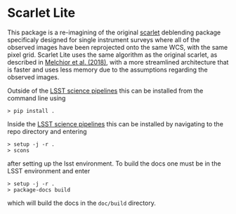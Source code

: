# Scarlet Lite

This package is a re-imagining of the original [scarlet](https://github.com/lsst/scarlet) deblending package specificaly designed for single instrument surveys where all of the observed images have been reprojected onto the same WCS, with the same pixel grid.
Scarlet Lite uses the same algorithm as the original scarlet, as described in [Melchior et al. (2018)](https://doi.org/10.1016/j.ascom.2018.07.001), with a more streamlined architecture that is faster and uses less memory due to the assumptions regarding the observed images.

Outside of the [LSST science pipelines](https://pipelines.lsst.io/) this can be installed from the command line using

```
> pip install .
```

Inside the [LSST science pipelines](https://pipelines.lsst.io/) this can be installed by navigating to the repo directory and entering

```
> setup -j -r .
> scons
```

after setting up the lsst environment.
To build the docs one must be in the LSST environment and enter

```
> setup -j -r .
> package-docs build
```

which will build the docs in the `doc/build` directory.
